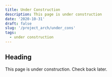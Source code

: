 ```yaml
---
title: Under Construction
description: This page is under construction
date: '2020-10-31'
draft: false
slug: '/project_arch/under_cons'
tags:
  - under construction
---
```


## Heading

This page is under construction. Check back later.
